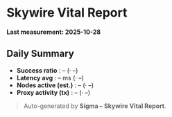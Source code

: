 # Skywire Vital Report

**Last measurement: 2025-10-28**

## Daily Summary
- **Success ratio** : – (· –)
- **Latency avg** : – ms (· –)
- **Nodes active (est.)** : – (· –)
- **Proxy activity (tx)** : – (· –)

> Auto-generated by **Sigma – Skywire Vital Report**.
